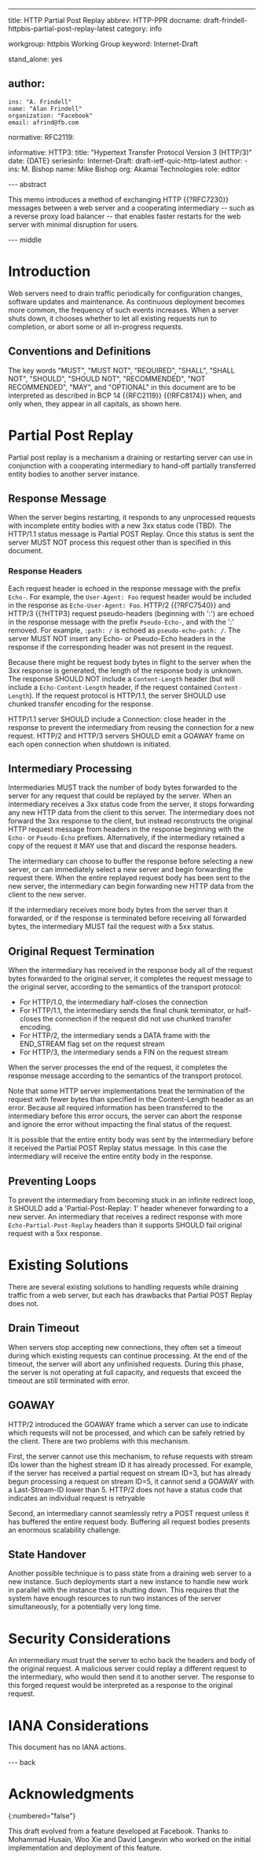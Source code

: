 ---
title: HTTP Partial Post Replay
abbrev: HTTP-PPR
docname: draft-frindell-httpbis-partial-post-replay-latest
category: info

workgroup: httpbis Working Group
keyword: Internet-Draft

stand_alone: yes

author:
 -
    ins: "A. Frindell"
    name: "Alan Frindell"
    organization: "Facebook"
    email: afrind@fb.com

normative:
  RFC2119:

informative:
  HTTP3:
    title: "Hypertext Transfer Protocol Version 3 (HTTP/3)"
    date: {DATE}
    seriesinfo:
      Internet-Draft: draft-ietf-quic-http-latest
    author:
      -
          ins: M. Bishop
          name: Mike Bishop
          org: Akamai Technologies
          role: editor

--- abstract

This memo introduces a method of exchanging HTTP {{?RFC7230}} messages between a
web server and a cooperating intermediary -- such as a reverse proxy load
balancer -- that enables faster restarts for the web server with minimal
disruption for users.

--- middle

# Introduction

Web servers need to drain traffic periodically for configuration changes,
software updates and maintenance.  As continuous deployment becomes more common,
the frequency of such events increases.  When a server shuts down, it chooses
whether to let all existing requests run to completion, or abort some or all
in-progress requests.


## Conventions and Definitions

The key words "MUST", "MUST NOT", "REQUIRED", "SHALL", "SHALL NOT", "SHOULD",
"SHOULD NOT", "RECOMMENDED", "NOT RECOMMENDED", "MAY", and "OPTIONAL" in this
document are to be interpreted as described in BCP 14 {{RFC2119}} {{!RFC8174}}
when, and only when, they appear in all capitals, as shown here.


# Partial Post Replay

Partial post replay is a mechanism a draining or restarting server can use in
conjunction with a cooperating intermediary to hand-off partially transferred
entity bodies to another server instance.

## Response Message

When the server begins restarting, it responds to any unprocessed requests with
incomplete entity bodies with a new 3xx status code (TBD).  The HTTP/1.1 status
message is Partial POST Replay.  Once this status is sent the server MUST NOT
process this request other than is specified in this document.

### Response Headers

Each request header is echoed in the response message with the prefix `Echo-`.
For example, the `User-Agent: Foo` request header would be included in the
response as `Echo-User-Agent: Foo`.  HTTP/2 {{?RFC7540}} and HTTP/3 {{?HTTP3}
request pseudo-headers (beginning with ':') are echoed in the response message
with the prefix `Pseudo-Echo-`, and with the ':' removed.  For example, `:path:
/` is echoed as `pseudo-echo-path: /`.  The server MUST NOT insert any Echo- or
Pseudo-Echo headers in the response if the corresponding header was not present
in the request.

Because there might be request body bytes in flight to the server when the 3xx
response is generated, the length of the response body is unknown.  The response
SHOULD NOT include a `Content-Length` header (but will include a
`Echo-Content-Length` header, if the request contained `Content-Length`).  If
the request protocol is HTTP/1.1, the server SHOULD use chunked transfer
encoding for the response.

HTTP/1.1 server SHOULD include a Connection: close header in the response to
prevent the intermediary from reusing the connection for a new request.  HTTP/2
and HTTP/3 servers SHOULD emit a GOAWAY frame on each open connection when
shutdown is initiated.

## Intermediary Processing

Intermediaries MUST track the number of body bytes forwarded to the server for
any request that could be replayed by the server.  When an intermediary receives
a 3xx status code from the server, it stops forwarding any new HTTP data from
the client to this server.  The intermediary does not forward the 3xx response
to the client, but instead reconstructs the original HTTP request message from
headers in the response beginning with the `Echo-` or `Pseudo-Echo` prefixes.
Alternatively, if the intermediary retained a copy of the request it MAY use
that and discard the response headers.

The intermediary can choose to buffer the response before selecting a new
server, or can immediately select a new server and begin forwarding the request
there.  When the entire replayed request body has been sent to the new server,
the intermediary can begin forwarding new HTTP data from the client to the new
server.

If the intermediary receives more body bytes from the server than it forwarded,
or if the response is terminated before receiving all forwarded bytes, the
intermediary MUST fail the request with a 5xx status.

## Original Request Termination

When the intermediary has received in the response body all of the request bytes
forwarded to the original server, it completes the request message to the
original server, according to the semantics of the transport protocol:

  * For HTTP/1.0, the intermediary half-closes the connection
  * For HTTP/1.1, the intermediary sends the final chunk terminator, or
half-closes the connection if the request did not use chunked transfer encoding.
  * For HTTP/2, the intermediary sends a DATA frame with the END_STREAM flag set
 on the request stream
  * For HTTP/3, the intermediary sends a FIN on the request stream

When the server processes the end of the request, it completes the response
message according to the semantics of the transport protocol.

Note that some HTTP server implementations treat the termination of the request
with fewer bytes than specified in the Content-Length header as an error.
Because all required information has been transferred to the intermediary before
this error occurs, the server can abort the response and ignore the error
without impacting the final status of the request.

It is possible that the entire entity body was sent by the intermediary before
it received the Partial POST Replay status message.  In this case the
intermediary will receive the entire entity body in the response.

## Preventing Loops

To prevent the intermediary from becoming stuck in an infinite redirect loop, it
SHOULD add a 'Partial-Post-Replay: 1' header whenever forwarding to a new
server.  An intermediary that receives a redirect response with more
`Echo-Partial-Post-Replay` headers than it supports SHOULD fail original request
with a 5xx response.

# Existing Solutions

There are several existing solutions to handling requests while draining
traffic from a web server, but each has drawbacks that Partial POST Replay does
not.

## Drain Timeout

When servers stop accepting new connections, they often set a timeout during
which existing requests can continue processing.  At the end of the timeout, the
server will abort any unfinished requests.  During this phase, the server is not
operating at full capacity, and requests that exceed the timeout are still
terminated with error.

## GOAWAY

HTTP/2 introduced the GOAWAY frame which a server can use to indicate which
requests will not be processed, and which can be safely retried by the client.
There are two problems with this mechanism.

First, the server cannot use this mechanism, to refuse requests with stream IDs
lower than the highest stream ID it has already processed.  For example, if the
server has received a partial request on stream ID=3, but has already begun
processing a request on stream ID=5, it cannot send a GOAWAY with a
Last-Stream-ID lower than 5.  HTTP/2 does not have a status code that indicates
an individual request is retryable

Second, an intermediary cannot seamlessly retry a POST request unless it has
buffered the entire request body.  Buffering all request bodies presents an
enormous scalability challenge.

## State Handover

Another possible technique is to pass state from a draining web server to a new
instance.  Such deployments start a new instance to handle new work in parallel
with the instance that is shutting down.  This requires that the system have
enough resources to run two instances of the server simultaneously, for a
potentially very long time.


# Security Considerations

An intermediary must trust the server to echo back the headers and body of the
original request.  A malicious server could replay a different request to the
intermediary, who would then send it to another server.  The response to this
forged request would be interpreted as a response to the original request.

# IANA Considerations

This document has no IANA actions.


--- back

# Acknowledgments
{:numbered="false"}

This draft evolved from a feature developed at Facebook.  Thanks to Mohammad
Husain, Woo Xie and David Langevin who worked on the initial implementation and
deployment of this feature.
